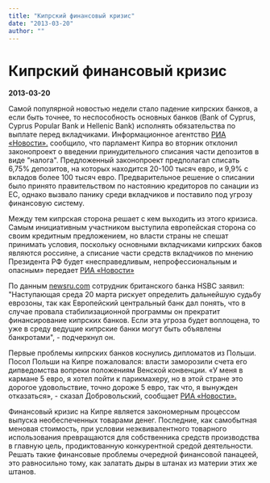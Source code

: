 ```yaml
---
title: "Кипрский финансовый кризис"
date: "2013-03-20"
author: ""
---
```


# Кипрский финансовый кризис

**2013-03-20** 

Самой популярной новостью недели стало падение кипрских банков, а если быть точнее, то неспособность основных банков (Bank of Cyprus, Cyprus Popular Bank и Hellenic Bank) исполнять обязательства по выплате перед вкладчиками. Информационное агентство [РИА «Новости».](http://ria.ru/politics/20130319/928078537.html#13637284584223&message=resize&relto=register&action=addClass&value=registration) сообщило, что парламент Кипра во вторник отклонил законопроект о введении принудительного списания части депозитов в виде "налога". Предложенный законопроект предполагал списать 6,75% депозитов, на которых находится 20-100 тысяч евро, и 9,9% с вкладов более 100 тысяч евро. Предварительное решение о списании было принято правительством по настоянию кредиторов по санации из ЕС, однако вызвало панику среди вкладчиков и поставило под угрозу финансовую систему.

Между тем кипрская сторона решает с кем выходить из этого кризиса. Самым инициативным участником выступила европейская сторона со своим кредитным предложением, но власти страны не спешат принимать условия, поскольку основными вкладчиками кипрских баков являются россияне, а списание части средств вкладчиков по мнению Президента РФ будет «несправедливым, непрофессиональным и опасным» передает [РИА «Новости» ](http://ria.ru/economy/20130318/927795044.html#13637297470134&message=resize&relto=login&action=removeClass&value=registration)

По данным [newsru.com](http://www.newsru.com/finance/19mar2013/parliament.html) сотрудник британского банка HSBC заявил: "Наступающая среда 20 марта рискует определить дальнейшую судьбу еврозоны, так как Европейский центральный банк дал понять, что в случае провала стабилизационной программы он прекратит финансирование кипрских банков. Если эта угроза будет воплощена, то уже в среду ведущие кипрские банки могут быть объявлены банкротами", - подчеркнул он.

Первые проблемы кипрских банков коснулись дипломатов из Польши. Посол Польши на Кипре пожаловался: власти заморозили счета его дипведомства вопреки положениям Венской конвенции. «У меня в кармане 5 евро, я хотел пойти к парикмахеру, но в этой стране это дорогое удовольствие, точно дороже 5 евро, так что, я вынужден отказаться», - сказал Добровольский, сообщает [РИА «Новости».](http://ria.ru/world/20130319/928033729.html#13637311578044&message=resize&relto=login&action=removeClass&value=registration)

Финансовый кризис на Кипре является закономерным процессом выпуска необеспеченных товарами денег. Последние, как самобытная меновая стоимость, при условии неэквивалентного товарного использования превращаются для собственника средств производства в главную цель, продиктованную конкурентной средой деятельности. Решать такие финансовые проблемы очередной финансовой панацеей, это равносильно тому, как залатать дыры в штанах из материи этих же штанов.